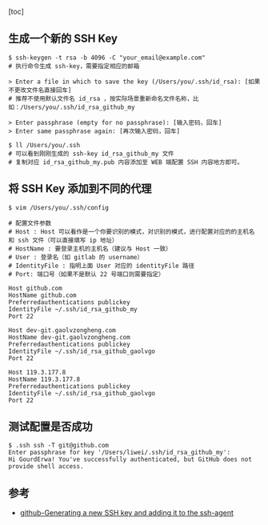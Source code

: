 
[toc]
## 生成一个新的 SSH Key
```shell script
$ ssh-keygen -t rsa -b 4096 -C "your_email@example.com"
# 执行命令生成 ssh-key，需要指定相应的邮箱

> Enter a file in which to save the key (/Users/you/.ssh/id_rsa): [如果不更改文件名直接回车]
# 推荐不使用默认文件名 id_rsa ，按实际场景重新命名文件名称，比如：/Users/you/.ssh/id_rsa_github_my

> Enter passphrase (empty for no passphrase): [输入密码，回车]
> Enter same passphrase again: [再次输入密码，回车]

$ ll /Users/you/.ssh
# 可以看到刚刚生成的 ssh-key id_rsa_github_my 文件
# 复制对应 id_rsa_github_my.pub 内容添加至 WEB 端配置 SSH 内容地方即可。
```

## 将 SSH Key 添加到不同的代理
```shell script
$ vim /Users/you/.ssh/config

# 配置文件参数
# Host : Host 可以看作是一个你要识别的模式，对识别的模式，进行配置对应的的主机名和 ssh 文件（可以直接填写 ip 地址）
# HostName : 要登录主机的主机名（建议与 Host 一致）
# User : 登录名（如 gitlab 的 username）
# IdentityFile : 指明上面 User 对应的 identityFile 路径
# Port: 端口号（如果不是默认 22 号端口则需要指定）

Host github.com
HostName github.com
Preferredauthentications publickey
IdentityFile ~/.ssh/id_rsa_github_my
Port 22

Host dev-git.gaolvzongheng.com
HostName dev-git.gaolvzongheng.com
Preferredauthentications publickey
IdentityFile ~/.ssh/id_rsa_github_gaolvgo
Port 22

Host 119.3.177.8
HostName 119.3.177.8
Preferredauthentications publickey
IdentityFile ~/.ssh/id_rsa_github_gaolvgo
Port 22
```

## 测试配置是否成功
```shell script
$ .ssh ssh -T git@github.com
Enter passphrase for key '/Users/liwei/.ssh/id_rsa_github_my':
Hi GourdErwa! You've successfully authenticated, but GitHub does not provide shell access.
```

## 参考
- [github-Generating a new SSH key and adding it to the ssh-agent](https://help.github.com/en/github/authenticating-to-github/generating-a-new-ssh-key-and-adding-it-to-the-ssh-agent)